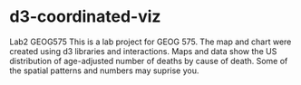 # d3-coordinated-viz
Lab2 GEOG575
This is a lab project for GEOG 575. The map and chart were created using d3 libraries and interactions. Maps and data show the US distribution of 
age-adjusted number of deaths by cause of death. Some of the spatial patterns and numbers may suprise you.
